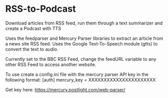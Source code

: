 # RSS-to-Podcast
Download articles from RSS feed, run them through a text summarizer and create a Podcast with TTS

Uses the feedparser and Mercury Parser libraries to extract an article from a news site RSS feed.
Uses the Google Text-To-Speech module (gtts) to convert the text to audio. 

Currently set to the BBC RSS Feed, change the feedURL variable to any other RSS Feed to access another website.

To use create a  config.ini file with the mercury parser API key in the following format:
[auth]
mercury_key = XXXXXXXXXXXXXXXXXXXXXX

Get key here: https://mercury.postlight.com/web-parser/
